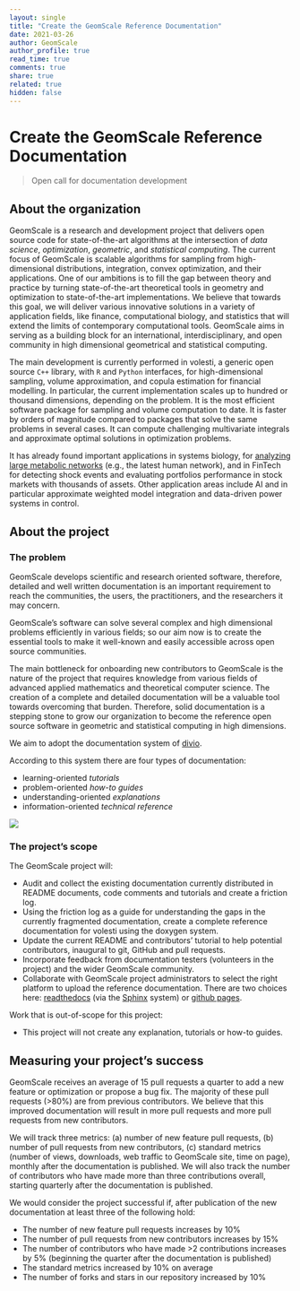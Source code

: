 ```yaml
---
layout: single
title: "Create the GeomScale Reference Documentation"
date: 2021-03-26
author: GeomScale
author_profile: true
read_time: true
comments: true
share: true
related: true
hidden: false
---
```



# Create the GeomScale Reference Documentation

> Open call for documentation development

## About the organization

GeomScale is a research and development project that delivers open source code for
state-of-the-art algorithms at the intersection of *data science*, *optimization*, *geometric*,
and *statistical computing*. The current focus of GeomScale is scalable algorithms for
sampling from high-dimensional distributions, integration, convex optimization,
and their applications. One of our ambitions is to fill the gap between theory and
practice by turning state-of-the-art theoretical tools in geometry and optimization
to state-of-the-art implementations. We believe that towards this goal, we will
deliver various innovative solutions in a variety of application fields, like finance,
computational biology, and statistics that will extend the limits of contemporary
computational tools. GeomScale aims in serving as a building block for an international,
interdisciplinary, and open community in high dimensional geometrical and statistical
computing.

The main development is currently performed in volesti, a generic open
source `C++` library, with `R` and `Python` interfaces, for high-dimensional sampling,
volume approximation, and copula estimation for financial modelling.
In particular, the current implementation scales up to hundred or thousand
dimensions, depending on the problem. It is the most efficient software package
for sampling and volume computation to date. It is faster by orders of magnitude
compared to packages that solve the same problems in several cases.
It can compute challenging multivariate integrals and approximate optimal
solutions in optimization problems.

It has already found important applications
in systems biology, for [analyzing large metabolic networks](https://arxiv.org/pdf/2012.05503.pdf)
(e.g., the latest human network), and in FinTech for detecting shock events and
evaluating portfolios performance in stock markets with thousands of assets.
Other application areas include AI and in particular approximate weighted
model integration and data-driven power systems in control.

## About the project

### The problem

GeomScale develops scientific and research oriented software, therefore,
detailed and well written documentation is an important requirement to reach the
communities, the users, the practitioners,  and the researchers it may concern.

GeomScale’s software can solve several complex and high dimensional problems efficiently
in various fields; so our aim now is to create the essential tools to make it well-known
and easily accessible across open source communities.

The main bottleneck for onboarding new contributors to GeomScale is the nature
of the project that requires knowledge from various fields of advanced applied
mathematics and theoretical computer science. The creation of a complete and
detailed documentation will be a valuable tool towards overcoming that burden.
Therefore, solid documentation is a stepping stone to grow our organization to
become the reference open source software in geometric and statistical computing
in high dimensions.

We aim to adopt the documentation system of [divio](https://documentation.divio.com/).

According to this system there are four types of documentation:

- learning-oriented *tutorials*
- problem-oriented *how-to guides*
- understanding-oriented *explanations*
- information-oriented *technical reference*

![](https://documentation.divio.com/_images/overview.png)

### The project’s scope

The GeomScale project will:

- Audit and collect the existing documentation currently distributed in README documents, code comments and tutorials and create a friction log.
- Using the friction log as a guide for understanding the gaps in the currently fragmented documentation, create a complete reference documentation for volesti using the doxygen system.
- Update the current README and contributors’ tutorial to help potential contributors, inaugural to git, GitHub and pull requests.
- Incorporate feedback from documentation testers (volunteers in the project) and the wider GeomScale community.
- Collaborate with GeomScale project administrators to select the right platform to upload the reference documentation. There are two choices here:  [readthedocs](https://readthedocs.org)
(via the [Sphinx](https://www.sphinx-doc.org/en/master/) system) or
[github pages](https://pages.github.com/).

Work that is out-of-scope for this project:

- This project will not create any explanation, tutorials or how-to guides.

## Measuring your project’s success

GeomScale receives an average of 15 pull requests a quarter to add a new feature or optimization or propose a bug fix.
The majority of these pull requests (>80%) are from previous contributors.
We believe that this improved documentation will result in more pull requests
and more pull requests from new contributors.

We will track three metrics:
(a) number of new feature pull requests,
(b) number of pull requests from new contributors,
(c) standard metrics (number of views, downloads, web traffic to GeomScale site, time on page),
monthly after the documentation is published. We will also track the number
of contributors who have made more than three contributions overall,
starting quarterly after the documentation is published.

We would consider the project successful if, after publication of the new documentation at least three of the following hold:
- The number of new feature pull requests increases by 10%
- The number of pull requests from new contributors increases by 15%
- The number of contributors who have made >2 contributions increases by 5% (beginning the quarter after the documentation is published)
- The standard metrics increased by 10% on average
- The number of forks and stars in our repository increased by 10%
